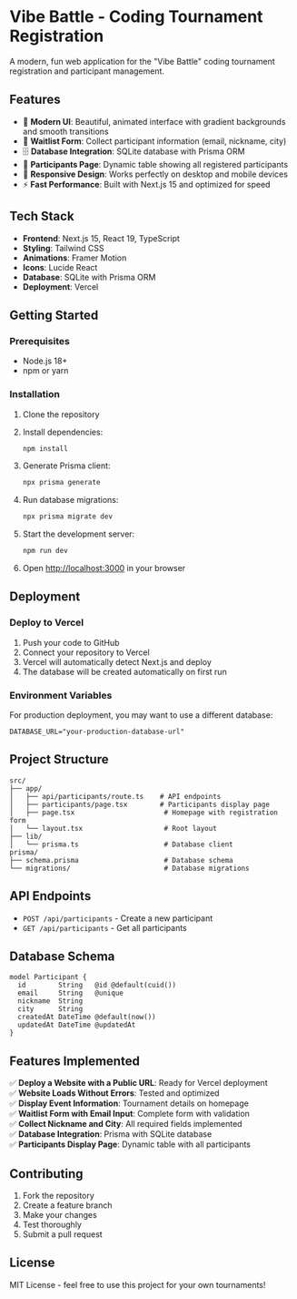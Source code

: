 # Vibe Battle - Coding Tournament Registration

A modern, fun web application for the "Vibe Battle" coding tournament registration and participant management.

## Features

- 🎯 **Modern UI**: Beautiful, animated interface with gradient backgrounds and smooth transitions
- 📝 **Waitlist Form**: Collect participant information (email, nickname, city)
- 🗄️ **Database Integration**: SQLite database with Prisma ORM
- 👥 **Participants Page**: Dynamic table showing all registered participants
- 📱 **Responsive Design**: Works perfectly on desktop and mobile devices
- ⚡ **Fast Performance**: Built with Next.js 15 and optimized for speed

## Tech Stack

- **Frontend**: Next.js 15, React 19, TypeScript
- **Styling**: Tailwind CSS
- **Animations**: Framer Motion
- **Icons**: Lucide React
- **Database**: SQLite with Prisma ORM
- **Deployment**: Vercel

## Getting Started

### Prerequisites

- Node.js 18+ 
- npm or yarn

### Installation

1. Clone the repository
2. Install dependencies:
   ```bash
   npm install
   ```

3. Generate Prisma client:
   ```bash
   npx prisma generate
   ```

4. Run database migrations:
   ```bash
   npx prisma migrate dev
   ```

5. Start the development server:
   ```bash
   npm run dev
   ```

6. Open [http://localhost:3000](http://localhost:3000) in your browser

## Deployment

### Deploy to Vercel

1. Push your code to GitHub
2. Connect your repository to Vercel
3. Vercel will automatically detect Next.js and deploy
4. The database will be created automatically on first run

### Environment Variables

For production deployment, you may want to use a different database:

```env
DATABASE_URL="your-production-database-url"
```

## Project Structure

```
src/
├── app/
│   ├── api/participants/route.ts    # API endpoints
│   ├── participants/page.tsx        # Participants display page
│   ├── page.tsx                      # Homepage with registration form
│   └── layout.tsx                    # Root layout
├── lib/
│   └── prisma.ts                     # Database client
prisma/
├── schema.prisma                     # Database schema
└── migrations/                       # Database migrations
```

## API Endpoints

- `POST /api/participants` - Create a new participant
- `GET /api/participants` - Get all participants

## Database Schema

```prisma
model Participant {
  id        String   @id @default(cuid())
  email     String   @unique
  nickname  String
  city      String
  createdAt DateTime @default(now())
  updatedAt DateTime @updatedAt
}
```

## Features Implemented

✅ **Deploy a Website with a Public URL**: Ready for Vercel deployment  
✅ **Website Loads Without Errors**: Tested and optimized  
✅ **Display Event Information**: Tournament details on homepage  
✅ **Waitlist Form with Email Input**: Complete form with validation  
✅ **Collect Nickname and City**: All required fields implemented  
✅ **Database Integration**: Prisma with SQLite database  
✅ **Participants Display Page**: Dynamic table with all participants  

## Contributing

1. Fork the repository
2. Create a feature branch
3. Make your changes
4. Test thoroughly
5. Submit a pull request

## License

MIT License - feel free to use this project for your own tournaments!